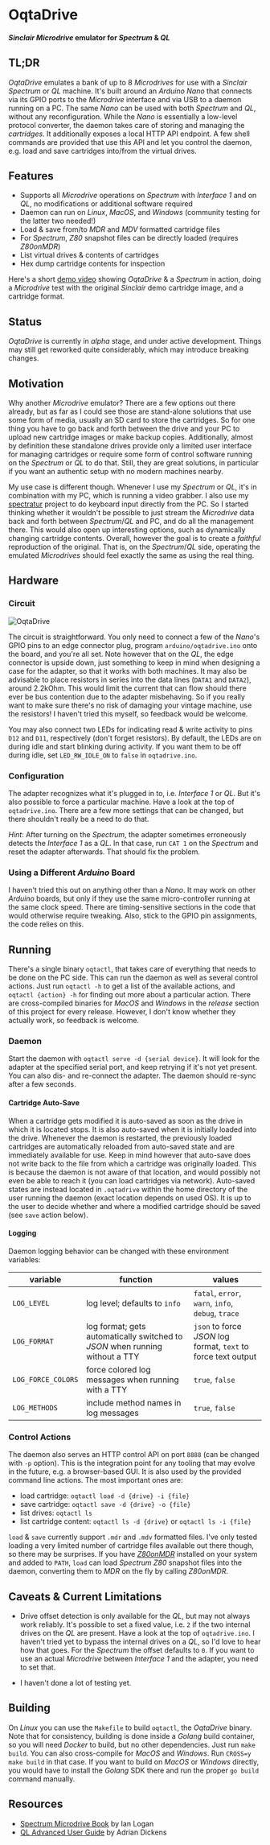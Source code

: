 # OqtaDrive

#### *Sinclair Microdrive* emulator for *Spectrum* & *QL*

## TL;DR
*OqtaDrive* emulates a bank of up to 8 *Microdrives* for use with a *Sinclair Spectrum* or *QL* machine. It's built around an *Arduino Nano* that connects via its GPIO ports to the *Microdrive* interface and via USB to a daemon running on a PC. The same *Nano* can be used with both *Spectrum* and *QL*, without any reconfiguration. While the *Nano* is essentially a low-level protocol converter, the daemon takes care of storing and managing the *cartridges*. It additionally exposes a local HTTP API endpoint. A few shell commands are provided that use this API and let you control the daemon, e.g. load and save cartridges into/from the virtual drives.

## Features
- Supports all *Microdrive* operations on *Spectrum* with *Interface 1* and on *QL*, no modifications or additional software required
- Daemon can run on *Linux*, *MacOS*, and *Windows* (community testing for the latter two needed!)
- Load & save from/to *MDR* and *MDV* formatted cartridge files
- For *Spectrum*, *Z80* snapshot files can be directly loaded (requires *Z80onMDR*)
- List virtual drives & contents of cartridges
- Hex dump cartridge contents for inspection

Here's a short [demo video](https://www.babbletower.net/forums/spectrum/microdrive/oqtadrive-demo.mp4) showing *OqtaDrive* & a *Spectrum* in action, doing a *Microdrive* test with the original *Sinclair* demo cartridge image, and a cartridge format.

## Status
*OqtaDrive* is currently in *alpha* stage, and under active development. Things may still get reworked quite considerably, which may introduce breaking changes.

## Motivation
Why another *Microdrive* emulator? There are a few options out there already, but as far as I could see those are stand-alone solutions that use some form of media, usually an SD card to store the cartridges. So for one thing you have to go back and forth between the drive and your PC to upload new cartridge images or make backup copies. Additionally, almost by definition these standalone drives provide only a limited user interface for managing cartridges or require some form of control software running on the *Spectrum* or *QL* to do that. Still, they are great solutions, in particular if you want an authentic setup with no modern machines nearby.

My use case is different though. Whenever I use my *Spectrum* or *QL*, it's in combination with my PC, which is running a video grabber. I also use my [spectratur](https://github.com/xelalexv/spectratur) project to do keyboard input directly from the PC. So I started thinking whether it wouldn't be possible to just stream the *Microdrive* data back and forth between *Spectrum*/*QL* and PC, and do all the management there. This would also open up interesting options, such as dynamically changing cartridge contents. Overall, however the goal is to create a *faithful* reproduction of the original. That is, on the *Spectrum*/*QL* side, operating the emulated *Microdrives* should feel exactly the same as using the real thing.

## Hardware

### Circuit
![OqtaDrive](doc/schematic.png)

The circuit is straightforward. You only need to connect a few of the *Nano*'s GPIO pins to an edge connector plug, program `arduino/oqtadrive.ino` onto the board, and you're all set. Note however that on the *QL*, the edge connector is upside down, just something to keep in mind when designing a case for the adapter, so that it works with both machines. It may also be advisable to place resistors in series into the data lines (`DATA1` and `DATA2`), around 2.2kOhm. This would limit the current that can flow should there ever be bus contention due to the adapter misbehaving. So if you really want to make sure there's no risk of damaging your vintage machine, use the resistors! I haven't tried this myself, so feedback would be welcome.

You may also connect two LEDs for indicating read & write activity to pins `D12` and `D11`, respectively (don't forget resistors). By default, the LEDs are on during idle and start blinking during activity. If you want them to be off during idle, set `LED_RW_IDLE_ON` to `false` in `oqtadrive.ino`.

### Configuration
The adapter recognizes what it's plugged in to, i.e. *Interface 1* or *QL*. But it's also possible to force a particular machine. Have a look at the top of `oqtadrive.ino`. There are a few more settings that can be changed, but there shouldn't really be a need to do that.

*Hint*: After turning on the *Spectrum*, the adapter sometimes erroneously detects the *Interface 1* as a *QL*. In that case, run `CAT 1` on the *Spectrum* and reset the adapter afterwards. That should fix the problem.

### Using a Different *Arduino* Board
I haven't tried this out on anything other than a *Nano*. It may work on other *Arduino* boards, but only if they use the same micro-controller running at the same clock speed. There are timing-sensitive sections in the code that would otherwise require tweaking. Also, stick to the GPIO pin assignments, the code relies on this.

## Running
There's a single binary `oqtactl`, that takes care of everything that needs to be done on the PC side. This can run the daemon as well as several control actions. Just run `oqtactl -h` to get a list of the available actions, and `oqtactl {action} -h` for finding out more about a particular action. There are cross-compiled binaries for *MacOS* and *Windows* in the *release* section of this project for every release. However, I don't know whether they actually work, so feedback is welcome.

### Daemon
Start the daemon with `oqtactl serve -d {serial device}`. It will look for the adapter at the specified serial port, and keep retrying if it's not yet present. You can also dis- and re-connect the adapter. The daemon should re-sync after a few seconds.

#### Cartridge Auto-Save
When a cartridge gets modified it is auto-saved as soon as the drive in which it is located stops. It is also auto-saved when it is initially loaded into the drive. Whenever the daemon is restarted, the previously loaded cartridges are automatically reloaded from auto-saved state and are immediately available for use. Keep in mind however that auto-save does not write back to the file from which a cartridge was originally loaded. This is because the daemon is not aware of that location, and would possibly not even be able to reach it (you can load cartridges via network). Auto-saved states are instead located in `.oqtadrive` within the home directory of the user running the daemon (exact location depends on used OS). It is up to the user to decide whether and where a modified cartridge should be saved (see `save` action below).

#### Logging
Daemon logging behavior can be changed with these environment variables:

| variable     | function   | values                                            |
|--------------|------------|---------------------------------------------------|
| `LOG_LEVEL`  | log level; defaults to `info` | `fatal`, `error`, `warn`, `info`, `debug`, `trace`|
| `LOG_FORMAT` | log format; gets automatically switched to *JSON* when running without a TTY | `json` to force *JSON* log format, `text` to force text output |
| `LOG_FORCE_COLORS` | force colored log messages when running with a TTY | `true`, `false` |
| `LOG_METHODS` | include method names in log messages | `true`, `false` |

### Control Actions
The daemon also serves an HTTP control API on port `8888` (can be changed with `-p` option). This is the integration point for any tooling that may evolve in the future, e.g. a browser-based GUI. It is also used by the provided command line actions. The most important ones are:

- load cartridge: `oqtactl load -d {drive} -i {file}`
- save cartridge: `oqtactl save -d {drive} -o {file}`
- list drives: `oqtactl ls`
- list cartridge content: `oqtactl ls -d {drive}` or `oqtactl ls -i {file}`

`load` & `save` currently support `.mdr` and `.mdv` formatted files. I've only tested loading a very limited number of cartridge files available out there though, so there may be surprises. If you have [*Z80onMDR*](https://www.tomdalby.com/other/z80onmdr.html) installed on your system and added to `PATH`, `load` can load *Spectrum Z80* snapshot files into the daemon, converting them to *MDR* on the fly by calling *Z80onMDR*.

## Caveats & Current Limitations

- Drive offset detection is only available for the *QL*, but may not always work reliably. It's possible to set a fixed value, i.e. `2` if the two internal drives on the *QL* are present. Have a look at the top of `oqtadrive.ino`. I haven't tried yet to bypass the internal drives on a *QL*, so I'd love to hear how that goes. For the *Spectrum* the offset defaults to `0`. If you want to use an actual *Microdrive* between *Interface 1* and the adapter, you need to set that. 

- I haven't done a lot of testing yet.

## Building
On *Linux* you can use the `Makefile` to build `oqtactl`, the *OqtaDrive* binary. Note that for consistency, building is done inside a *Golang* build container, so you will need *Docker* to build, but no other dependencies. Just run `make build`. You can also cross-compile for *MacOS* and *Windows*. Run `CROSS=y make build` in that case. If you want to build on *MacOS* or *Windows* directly, you would have to install the *Golang* SDK there and run the proper `go build` command manually. 

## Resources
- [Spectrum Microdrive Book](https://worldofspectrum.org/archive/books/spectrum-microdrive-book) by Ian Logan
- [QL Advanced User Guide](https://worldofspectrum.org/archive/books/ql-advanced-user-guide) by Adrian Dickens

